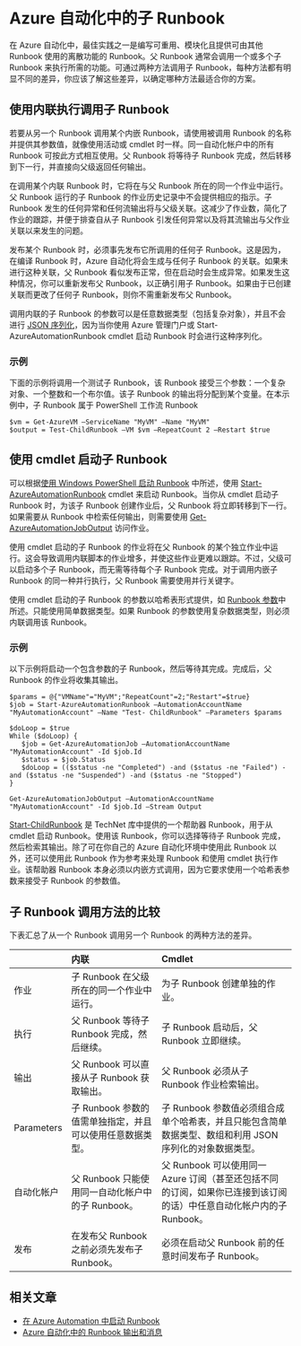 <properties 
   pageTitle="Azure 自动化中的子 Runbook | Windows Azure"
   description="介绍从 Azure 自动化中的一个 Runbook 启动另一个 Runbook 并在它们之间共享信息的不同方法。"
   services="automation"
   documentationCenter=""
   authors="bwren"
   manager="stevenka"
   editor="tysonn" />
<tags 
   ms.service="automation"
   ms.date="09/17/2015"
   wacn.date="10/17/2015" />

# Azure 自动化中的子 Runbook


在 Azure 自动化中，最佳实践之一是编写可重用、模块化且提供可由其他 Runbook 使用的离散功能的 Runbook。父 Runbook 通常会调用一个或多个子 Runbook 来执行所需的功能。可通过两种方法调用子 Runbook，每种方法都有明显不同的差异，你应该了解这些差异，以确定哪种方法最适合你的方案。

##  使用内联执行调用子 Runbook

若要从另一个 Runbook 调用某个内嵌 Runbook，请使用被调用 Runbook 的名称并提供其参数值，就像使用活动或 cmdlet 时一样。同一自动化帐户中的所有 Runbook 可按此方式相互使用。父 Runbook 将等待子 Runbook 完成，然后转移到下一行，并直接向父级返回任何输出。

在调用某个内联 Runbook 时，它将在与父 Runbook 所在的同一个作业中运行。父 Runbook 运行的子 Runbook 的作业历史记录中不会提供相应的指示。子 Runbook 发生的任何异常和任何流输出将与父级关联。这减少了作业数，简化了作业的跟踪，并便于排查自从子 Runbook 引发任何异常以及将其流输出与父作业关联以来发生的问题。

发布某个 Runbook 时，必须事先发布它所调用的任何子 Runbook。这是因为，在编译 Runbook 时，Azure 自动化将会生成与任何子 Runbook 的关联。如果未进行这种关联，父 Runbook 看似发布正常，但在启动时会生成异常。如果发生这种情况，你可以重新发布父 Runbook，以正确引用子 Runbook。如果由于已创建关联而更改了任何子 Runbook，则你不需重新发布父 Runbook。

调用内联的子 Runbook 的参数可以是任意数据类型（包括复杂对象），并且不会进行 [JSON 序列化](/documentation/articles/automation-starting-a-runbook#runbook-parameters)，因为当你使用 Azure 管理门户或 Start-AzureAutomationRunbook cmdlet 启动 Runbook 时会进行这种序列化。

### 示例

下面的示例将调用一个测试子 Runbook，该 Runbook 接受三个参数：一个复杂对象、一个整数和一个布尔值。该子 Runbook 的输出将分配到某个变量。在本示例中，子 Runbook 属于 PowerShell 工作流 Runbook

	$vm = Get-AzureVM –ServiceName "MyVM" –Name "MyVM"
	$output = Test-ChildRunbook –VM $vm –RepeatCount 2 –Restart $true

##  使用 cmdlet 启动子 Runbook

可以根据[使用 Windows PowerShell 启动 Runbook](/documentation/articles/automation-starting-a-runbook#starting-a-runbook-with-windows-powershell) 中所述，使用 [Start-AzureAutomationRunbook](http://msdn.microsoft.com/zh-cn/library/dn690259.aspx) cmdlet 来启动 Runbook。当你从 cmdlet 启动子 Runbook 时，为该子 Runbook 创建作业后，父 Runbook 将立即转移到下一行。如果需要从 Runbook 中检索任何输出，则需要使用 [Get-AzureAutomationJobOutput](http://msdn.microsoft.com/zh-cn/library/dn690268.aspx) 访问作业。

使用 cmdlet 启动的子 Runbook 的作业将在父 Runbook 的某个独立作业中运行。这会导致调用内联脚本的作业增多，并使这些作业更难以跟踪。不过，父级可以启动多个子 Runbook，而无需等待每个子 Runbook 完成。对于调用内嵌子 Runbook 的同一种并行执行，父 Runbook 需要使用并行关键字。

使用 cmdlet 启动的子 Runbook 的参数以哈希表形式提供，如 [Runbook 参数](/documentation/articles/automation-starting-a-runbook#runbook-parameters)中所述。只能使用简单数据类型。如果 Runbook 的参数使用复杂数据类型，则必须内联调用该 Runbook。

### 示例

以下示例将启动一个包含参数的子 Runbook，然后等待其完成。完成后，父 Runbook 的作业将收集其输出。

	$params = @{"VMName"="MyVM";"RepeatCount"=2;"Restart"=$true} 
	$job = Start-AzureAutomationRunbook –AutomationAccountName "MyAutomationAccount" –Name "Test- ChildRunbook" –Parameters $params
	
	$doLoop = $true
	While ($doLoop) {
	   $job = Get-AzureAutomationJob –AutomationAccountName "MyAutomationAccount" -Id $job.Id
	   $status = $job.Status
	   $doLoop = (($status -ne "Completed") -and ($status -ne "Failed") -and ($status -ne "Suspended") -and ($status -ne "Stopped") 
	}
	
	Get-AzureAutomationJobOutput –AutomationAccountName "MyAutomationAccount" -Id $job.Id –Stream Output

[Start-ChildRunbook](http://gallery.technet.microsoft.com/scriptcenter/Start-Azure-Automation-1ac858a9) 是 TechNet 库中提供的一个帮助器 Runbook，用于从 cmdlet 启动 Runbook。使用该 Runbook，你可以选择等待子 Runbook 完成，然后检索其输出。除了可在你自己的 Azure 自动化环境中使用此 Runbook 以外，还可以使用此 Runbook 作为参考来处理 Runbook 和使用 cmdlet 执行作业。该帮助器 Runbook 本身必须以内嵌方式调用，因为它要求使用一个哈希表参数来接受子 Runbook 的参数值。


## 子 Runbook 调用方法的比较

下表汇总了从一个 Runbook 调用另一个 Runbook 的两种方法的差异。

| | 内联| Cmdlet|
|:---|:---|:---|
|作业|子 Runbook 在父级所在的同一个作业中运行。|为子 Runbook 创建单独的作业。|
|执行|父 Runbook 等待子 Runbook 完成，然后继续。|子 Runbook 启动后，父 Runbook 立即继续。|
|输出|父 Runbook 可以直接从子 Runbook 获取输出。|父 Runbook 必须从子 Runbook 作业检索输出。|
|Parameters|子 Runbook 参数的值需单独指定，并且可以使用任意数据类型。|子 Runbook 参数值必须组合成单个哈希表，并且只能包含简单数据类型、数组和利用 JSON 序列化的对象数据类型。|
|自动化帐户|父 Runbook 只能使用同一自动化帐户中的子 Runbook。|父 Runbook 可以使用同一 Azure 订阅（甚至还包括不同的订阅，如果你已连接到该订阅的话）中任意自动化帐户内的子 Runbook。|
|发布|在发布父 Runbook 之前必须先发布子 Runbook。|必须在启动父 Runbook 前的任意时间发布子 Runbook。|

## 相关文章

- [在 Azure Automation 中启动 Runbook](/documentation/articles/automation-starting-a-runbook)
- [Azure 自动化中的 Runbook 输出和消息](/documentation/articles/automation-runbook-output-and-messages)

<!---HONumber=74-->